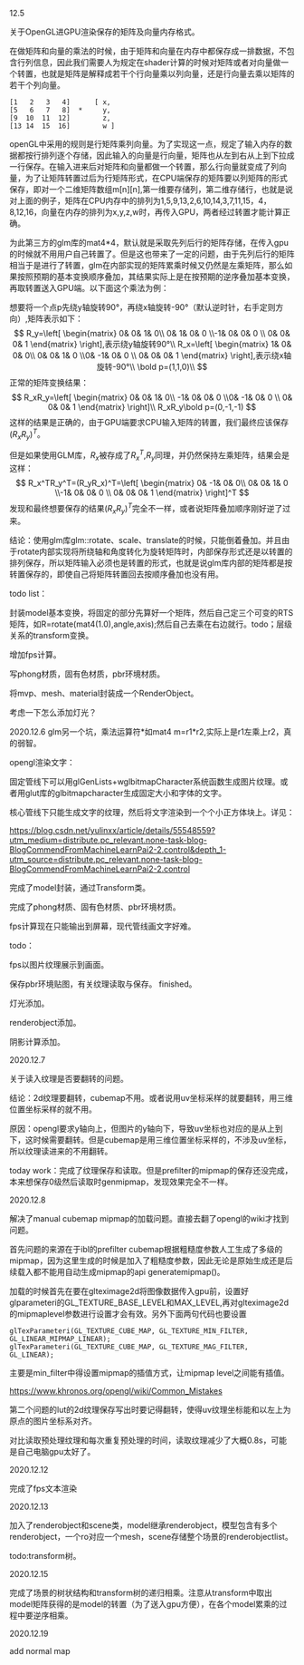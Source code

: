 12.5

关于OpenGL进GPU渲染保存的矩阵及向量内存格式。

在做矩阵和向量的乘法的时候，由于矩阵和向量在内存中都保存成一排数据，不包含行列信息，因此我们需要人为规定在shader计算的时候对矩阵或者对向量做一个转置，也就是矩阵是解释成若干个行向量乘以列向量，还是行向量去乘以矩阵的若干个列向量。

```text
[1   2   3   4]      [ x,
[5   6   7   8]  *     y, 
[9  10  11  12]        z,
[13 14  15  16]        w ]
```

openGL中采用的规则是行矩阵乘列向量。为了实现这一点，规定了输入内存的数据都按行排列逐个存储，因此输入的向量是行向量，矩阵也从左到右从上到下拉成一行保存。在输入进来后对矩阵和向量都做一个转置，那么行向量就变成了列向量，为了让矩阵转置过后为行矩阵形式，在CPU端保存的矩阵要以列矩阵的形式保存，即对一个二维矩阵数组m\[n][n],第一维要存储列，第二维存储行，也就是说对上面的例子，矩阵在CPU内存中的排列为1,5,9,13,2,6,10,14,3,7,11,15，4，8,12,16，向量在内存的排列为x,y,z,w时，再传入GPU，两者经过转置才能计算正确。

为此第三方的glm库的mat4*4，默认就是采取先列后行的矩阵存储，在传入gpu的时候就不用用户自己转置了。但是这也带来了一定的问题，由于先列后行的矩阵相当于是进行了转置，glm在内部实现的矩阵累乘时候又仍然是左乘矩阵，那么如果按照预期的基本变换顺序叠加，其结果实际上是在按预期的逆序叠加基本变换，再取转置送入GPU端。以下面这个乘法为例：

想要将一个点p先绕y轴旋转90°，再绕x轴旋转-90°（默认逆时针，右手定则方向）,矩阵表示如下：
$$
R_y=\left[ \begin{matrix} 0& 0& 1& 0\\ 0& 1& 0& 0 \\-1& 0& 0& 0 \\ 0& 0& 0& 1 \end{matrix} \right],表示绕y轴旋转90°\\
R_x=\left[ \begin{matrix} 1& 0& 0& 0\\ 0& 0& 1& 0 \\0& -1& 0& 0 \\ 0& 0& 0& 1 \end{matrix} \right],表示绕x轴旋转-90°\\
\bold p=(1,1,0)\\
$$
正常的矩阵变换结果：
$$
R_xR_y=\left[ \begin{matrix} 0& 0& 1& 0\\ -1& 0& 0& 0 \\0& -1& 0& 0 \\ 0& 0& 0& 1 \end{matrix} \right]\\
R_xR_y\bold p=(0,-1,-1)
$$
这样的结果是正确的，由于GPU端要求CPU输入矩阵的转置，我们最终应该保存$(R_xR_y)^T$。

但是如果使用GLM库，$R_x$被存成了$R_x^T$,$R_y$同理，并仍然保持左乘矩阵，结果会是这样：
$$
R_x^TR_y^T=(R_yR_x)^T=\left[ \begin{matrix} 0& -1& 0& 0\\ 0& 0& 1& 0 \\-1& 0& 0& 0 \\ 0& 0& 0& 1 \end{matrix} \right]^T
$$
发现和最终想要保存的结果$(R_xR_y)^T$完全不一样，或者说矩阵叠加顺序刚好逆了过来。

结论：使用glm库glm::rotate、scale、translate的时候，只能倒着叠加。并且由于rotate内部实现将所绕轴和角度转化为旋转矩阵时，内部保存形式还是以转置的排列保存，所以矩阵输入必须也是转置的形式，也就是说glm库内部的矩阵都是按转置保存的，即使自己将矩阵转置回去按顺序叠加也没有用。



todo list：

封装model基本变换，将固定的部分先算好一个矩阵，然后自己定三个可变的RTS矩阵，如R=rotate(mat4(1.0),angle,axis);然后自己去乘在右边就行。todo；层级关系的transform变换。

增加fps计算。

写phong材质，固有色材质，pbr环境材质。

将mvp、mesh、material封装成一个RenderObject。

考虑一下怎么添加灯光？



2020.12.6 glm另一个坑，乘法运算符*如mat4 m=r1\*r2,实际上是r1左乘上r2，真的弱智。



opengl渲染文字：

固定管线下可以用glGenLists+wglbitmapCharacter系统函数生成图片纹理。或者用glut库的glbitmapcharacter生成固定大小和字体的文字。

核心管线下只能生成文字的纹理，然后将文字渲染到一个个小正方体块上。详见：

https://blog.csdn.net/yulinxx/article/details/55548559?utm_medium=distribute.pc_relevant.none-task-blog-BlogCommendFromMachineLearnPai2-2.control&depth_1-utm_source=distribute.pc_relevant.none-task-blog-BlogCommendFromMachineLearnPai2-2.control

完成了model封装，通过Transform类。

完成了phong材质、固有色材质、pbr环境材质。

fps计算现在只能输出到屏幕，现代管线画文字好难。

todo：

fps以图片纹理展示到画面。

保存pbr环境贴图，有关纹理读取与保存。 finished。

灯光添加。

renderobject添加。

阴影计算添加。



2020.12.7

关于读入纹理是否要翻转的问题。

结论：2d纹理要翻转，cubemap不用。或者说用uv坐标采样的就要翻转，用三维位置坐标采样的就不用。

原因：opengl要求y轴向上，但图片的y轴向下，导致uv坐标也对应的是从上到下，这时候需要翻转。但是cubemap是用三维位置坐标采样的，不涉及uv坐标，所以纹理读进来的不用翻转。

today work：完成了纹理保存和读取。但是prefilter的mipmap的保存还没完成，本来想保存0级然后读取时genmipmap，发现效果完全不一样。



2020.12.8

解决了manual cubemap mipmap的加载问题。直接去翻了opengl的wiki才找到问题。

首先问题的来源在于ibl的prefilter cubemap根据粗糙度参数人工生成了多级的mipmap，因为这里生成的时候是加入了粗糙度参数，因此无论是原始生成还是后续载入都不能用自动生成mipmap的api generatemipmap()。

加载的时候首先在要在glteximage2d将图像数据传入gpu前，设置好glparameteri的GL_TEXTURE_BASE_LEVEL和MAX_LEVEL,再对glteximage2d的mipmaplevel参数进行设置才会有效。另外下面两句代码也要设置

```
glTexParameteri(GL_TEXTURE_CUBE_MAP, GL_TEXTURE_MIN_FILTER, GL_LINEAR_MIPMAP_LINEAR);
glTexParameteri(GL_TEXTURE_CUBE_MAP, GL_TEXTURE_MAG_FILTER, GL_LINEAR);
```

主要是min_filter中得设置mipmap的插值方式，让mipmap level之间能有插值。

https://www.khronos.org/opengl/wiki/Common_Mistakes



第二个问题的lut的2d纹理保存写出时要记得翻转，使得uv纹理坐标能和以左上为原点的图片坐标系对齐。

对比读取预处理纹理和每次重复预处理的时间，读取纹理减少了大概0.8s，可能是自己电脑gpu太好了。



2020.12.12

完成了fps文本渲染



2020.12.13

加入了renderobject和scene类，model继承renderobject，模型包含有多个renderobject，一个ro对应一个mesh，scene存储整个场景的renderobjectlist。

todo:transform树。



2020.12.15

完成了场景的树状结构和transform树的递归相乘。注意从transform中取出model矩阵获得的是model的转置（为了送入gpu方便），在各个model累乘的过程中要逆序相乘。



2020.12.19

add normal map